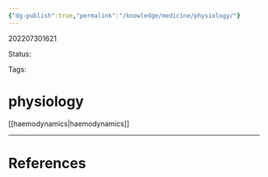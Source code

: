 ```yaml
---
{"dg-publish":true,"permalink":"/knowledge/medicine/physiology/"}
---
```



202207301621

Status: 

Tags:

# physiology

[[haemodynamics\|haemodynamics]]






___
# References